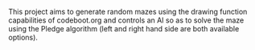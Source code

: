 This project aims to generate random mazes using the drawing function
capabilities of codeboot.org and controls an AI so as to solve the maze using
the Pledge algorithm (left and right hand side are both available options).
